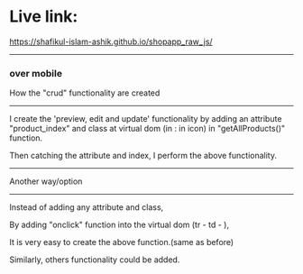 # Live link: 
https://shafikul-islam-ashik.github.io/shopapp_raw_js/
___________

### over mobile


How the "crud" functionality are created
__________________________________________


I create the 'preview, edit and update' functionality by adding an attribute "product_index" and class at virtual dom (in <td> : in icon) in "getAllProducts()" function.

Then catching the attribute and index, I perform the above functionality.


--------------------------------------------------



Another way/option
_____________________________

Instead of adding any attribute and class,

By adding "onclick" function into the virtual dom (tr - td - <a onclick = 'editProduct(${index})'>    ),
 
 It is very easy to create the above function.(same as before)

Similarly, others functionality could be added.








